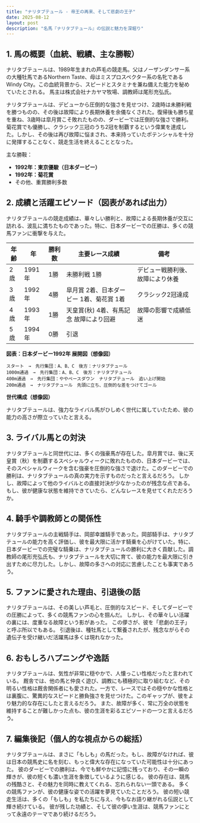 ```yaml
---
title: "ナリタブテュール - 帝王の再来、そして悲劇の王子"
date: 2025-08-12
layout: post
description: "名馬『ナリタブテュール』の伝説と魅力を深堀り"
---
```


## 1. 馬の概要（血統、戦績、主な勝鞍）

ナリタブテュールは、1989年生まれの芦毛の競走馬。父はノーザンダンサー系の大種牡馬であるNorthern Taste、母はミスプロスペクター系の名牝であるWindy City。この血統背景から、スピードとスタミナを兼ね備えた能力を秘めていたとされる。  馬主は株式会社ナカヤマ牧場、調教師は尾形充弘氏。

ナリタブテュールは、デビューから圧倒的な強さを見せつけ、2歳時は未勝利戦を勝つものの、その後は故障により長期休養を余儀なくされた。復帰後も勝ち星を重ね、3歳時は皐月賞こそ敗れたものの、ダービーでは圧倒的な強さで勝利。菊花賞でも優勝し、クラシック三冠のうち2冠を制覇するという偉業を達成した。しかし、その後は再び故障に悩まされ、本来持っていたポテンシャルを十分に発揮することなく、競走生活を終えることとなった。

主な勝鞍：

*   **1992年：東京優駿（日本ダービー）**
*   **1992年：菊花賞**
*   その他、重賞勝利多数


## 2. 成績と活躍エピソード（図表があれば出力）

ナリタブテュールの競走成績は、華々しい勝利と、故障による長期休養が交互に訪れる、波乱に満ちたものであった。特に、日本ダービーでの圧勝は、多くの競馬ファンに衝撃を与えた。

| 年齢 | 年 | 勝利数 | 主要レース成績 | 備考 |
|---|---|---|---|---|
| 2歳 | 1991年 | 1勝 | 未勝利戦 1勝 | デビュー戦勝利後、故障により休養 |
| 3歳 | 1992年 | 4勝 | 皐月賞 2着、日本ダービー 1着、菊花賞 1着 | クラシック2冠達成 |
| 4歳 | 1993年 | 1勝 | 天皇賞(秋) 4着、有馬記念 故障により回避 |  故障の影響で成績低迷 |
| 5歳 | 1994年 | 0勝 |  引退 |  |


**図表：日本ダービー1992年 展開図（想像図）**

```
スタート　→　先行集団：A、B、C　後方：ナリタブテュール
1000m通過　→　先行集団：A、B、C　後方：ナリタブテュール
400m通過　→　先行集団：ややペースダウン　ナリタブテュール　追い上げ開始
200m通過　→　ナリタブテュール　先頭に立ち、圧倒的な差をつけてゴール
```

**世代構成（想像図）**

ナリタブテュールは、強力なライバル馬がひしめく世代に属していたため、彼の能力の高さが際立っていたと言える。


## 3. ライバル馬との対決

ナリタブテュールと同世代には、多くの強豪馬が存在した。皐月賞では、後に天皇賞（秋）を制覇するスペシャルウィークに敗れたものの、日本ダービーでは、そのスペシャルウィークを含む強豪を圧倒的な強さで退けた。このダービーでの勝利は、ナリタブテュールの真の実力を示すものだったと言えるだろう。  しかし、故障によって他のライバルとの直接対決が少なかったのが残念な点である。もし、彼が健康な状態を維持できていたら、どんなレースを見せてくれただろうか。


## 4. 騎手や調教師との関係性

ナリタブテュールの主戦騎手は、岡部幸雄騎手であった。岡部騎手は、ナリタブテュールの能力を高く評価し、彼を最大限に活かす騎乗を心がけていた。特に、日本ダービーでの完璧な騎乗は、ナリタブテュールの勝利に大きく貢献した。調教師の尾形充弘氏も、ナリタブテュールを大切に育て、彼の能力を最大限に引き出すために尽力した。しかし、故障の多さへの対応に苦慮したことも事実であろう。


## 5. ファンに愛された理由、引退後の話

ナリタブテュールは、その美しい芦毛と、圧倒的なスピード、そしてダービーでの圧勝によって、多くの競馬ファンの心を掴んだ。  しかし、その華々しい活躍の裏には、度重なる故障という影があった。  この儚さが、彼を「悲劇の王子」と呼ぶ所以でもある。  引退後は、種牡馬として繋養されたが、残念ながらその遺伝子を受け継いだ活躍馬は多くは現れなかった。


## 6. おもしろハプニングや逸話

ナリタブテュールは、気性が非常に穏やかで、人懐っこい性格だったと言われている。  厩舎では、他の馬と仲良く遊び、調教にも積極的に取り組むなど、その明るい性格は厩舎関係者にも愛された。一方で、レースではその穏やかな性格とは裏腹に、驚異的なスピードと勝負強さを見せつけた。このギャップが、彼をより魅力的な存在にしたと言えるだろう。  また、故障が多く、常に万全の状態を維持することが難しかった点も、彼の生涯を彩るエピソードの一つと言えるだろう。


## 7. 編集後記（個人的な視点からの総括）

ナリタブテュールは、まさに「もしも」の馬だった。もし、故障がなければ、彼は日本の競馬史に名を刻む、もっと偉大な存在になっていた可能性は十分にあった。  彼のダービーでの勝利は、今でも鮮やかに記憶に残っており、その一瞬の輝きが、彼の短くも濃い生涯を象徴しているように感じる。  彼の存在は、競馬の残酷さと、その魅力を同時に教えてくれる、忘れられない一頭である。  多くの競馬ファンが、彼の健康な姿での活躍を夢見ていたことだろう。  彼の短い競走生活は、多くの「もしも」を私たちに与え、今もなお語り継がれる伝説として輝き続けている。  彼が残した功績と、そして彼の儚い生涯は、競馬ファンにとって永遠のテーマであり続けるだろう。
